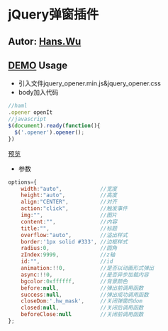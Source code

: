 jQuery弹窗插件
==============
Autor: [Hans.Wu](http://www.hanswu.com)
--------------
[DEMO](http://www.hanswu.com/project/jquery_opener)
Usage
--------------
* 引入文件jquery_opener.min.js&jquery_opener.css
* body加入代码  

```javascript
//haml
.opener openIt
//javascript
$(document).ready(function(){
  $('.opener').opener();
})
```

[预览](http://codepen.io/hanswu/pen/xEzzow)

* 参数
```javascript
options={
    width:"auto",            //宽度
    height:"auto",           //高度
    align:"CENTER",          //对齐
    action:"click",          //触发事件
    img:"",                  //图片
    content:"",              //内容
    title:"",                //标题
    overflow:"auto",         //溢出样式
    border:'1px solid #333', //边框样式
    radius:0,                //圆角
    zIndex:9999,             //z轴
    id:"",                   //id
    animation:!!0,           //是否以动画形式弹出
    async:!!0,               //是否异步加载内容
    bgcolor:0xffffff,        //背景颜色
    before:null,             //弹出前调用函数
    success:null,            //弹出成功调用函数
    closeDom:'.hw_mask',     //关闭弹窗的dom
    closed:null,             //关闭后调用函数
    beforeClose:null         //关闭前调用函数
};
```
